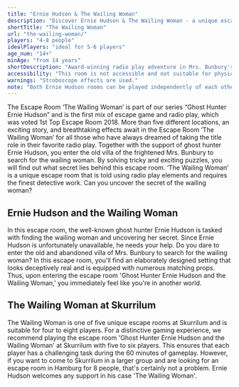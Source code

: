 ```yaml
---
title: "Ernie Hudson & The Wailing Woman"
description: "Discover Ernie Hudson & The Wailing Woman - a unique escape game experience in Hamburg St. Pauli. Book your adventure at Skurrilum now!"
shortTitle: "The Wailing Woman"
url: "the-wailing-woman/"
players: "4-8 people"
idealPlayers: "ideal for 5-6 players"
age_num: "14+"
minAge: "from 14 years"
shortDescription: "Award-winning radio play adventure in Mrs. Bunbury's villa, searching for a mysterious woman."
accessibility: "This room is not accessible and not suitable for physically impaired players."
warnings: "Stroboscope effects are used."
note: "Both Ernie Hudson rooms can be played independently of each other and do not require any prior knowledge."
---
```


The Escape Room ‘The Wailing Woman’ is part of our series “Ghost Hunter Ernie Hudson” and is the first mix of escape game and radio play, which was voted 1st Top Escape Room 2018. More than five different locations, an exciting story, and breathtaking effects await in the Escape Room ‘The Wailing Woman’ for all those who have always dreamed of taking the title role in their favorite radio play. Together with the support of ghost hunter Ernie Hudson, you enter the old villa of the frightened Mrs. Bunbury to search for the wailing woman. By solving tricky and exciting puzzles, you will find out what secret lies behind this escape room. ‘The Wailing Woman’ is a unique escape room that is told using radio play elements and requires the finest detective work. Can you uncover the secret of the wailing woman?

## Ernie Hudson and the Wailing Woman

In this escape room, the well-known ghost hunter Ernie Hudson is tasked with finding the wailing woman and uncovering her secret. Since Ernie Hudson is unfortunately unavailable, he needs your help. Do you dare to enter the old and abandoned villa of Mrs. Bunbury to search for the wailing woman? In this escape room, you'll find an elaborately designed setting that looks deceptively real and is equipped with numerous matching props. Thus, upon entering the escape room 'Ghost Hunter Ernie Hudson and the Wailing Woman,' you immediately feel like you're in another world.


## The Wailing Woman at Skurrilum

The Wailing Woman is one of five unique escape rooms at Skurrilum and is suitable for four to eight players. For a distinctive gaming experience, we recommend playing the escape room 'Ghost Hunter Ernie Hudson and the Wailing Woman' at Skurrilum with five to six players. This ensures that each player has a challenging task during the 60 minutes of gameplay. However, if you want to come to Skurrilum in a larger group and are looking for an escape room in Hamburg for 8 people, that's certainly not a problem. Ernie Hudson welcomes any support in his case 'The Wailing Woman'.
